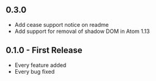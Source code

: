 ## 0.3.0
 - Add cease support notice on readme
 - Add support for removal of shadow DOM in Atom 1.13

## 0.1.0 - First Release
* Every feature added
* Every bug fixed
